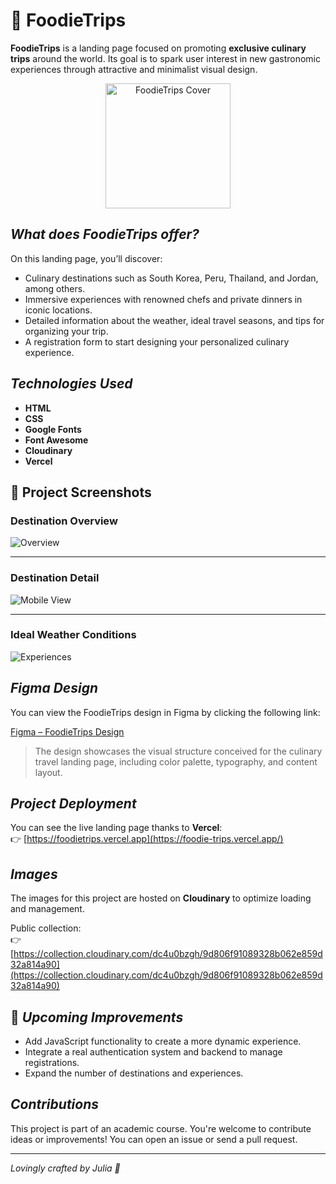 # 🍴 FoodieTrips

**FoodieTrips** is a landing page focused on promoting **exclusive culinary trips** around the world. Its goal is to spark user interest in new gastronomic experiences through attractive and minimalist visual design.

<div align="center">
  <img src="https://res.cloudinary.com/dc4u0bzgh/image/upload/v1747497137/letra-f_p7i8qb.png" alt="FoodieTrips Cover" width="200"/>
</div>

## *What does FoodieTrips offer?*

On this landing page, you’ll discover:

- Culinary destinations such as South Korea, Peru, Thailand, and Jordan, among others.
- Immersive experiences with renowned chefs and private dinners in iconic locations.
- Detailed information about the weather, ideal travel seasons, and tips for organizing your trip.
- A registration form to start designing your personalized culinary experience.

## *Technologies Used*

- **HTML**
- **CSS**
- **Google Fonts**
- **Font Awesome**
- **Cloudinary**
- **Vercel**

## 📸 Project Screenshots

### Destination Overview
![Overview](https://res.cloudinary.com/dc4u0bzgh/image/upload/v1747579776/1_mibp74.png)

---

### Destination Detail
![Mobile View](https://res.cloudinary.com/dc4u0bzgh/image/upload/v1747579776/2_fhmzkd.png)

---

### Ideal Weather Conditions
![Experiences](https://res.cloudinary.com/dc4u0bzgh/image/upload/v1747579777/3_qhv81n.png)

## *Figma Design*

You can view the FoodieTrips design in Figma by clicking the following link:

[Figma – FoodieTrips Design](https://www.figma.com/design/CtAkCVm4uud9jc3FYms0NV/FoodieTrips?node-id=0-1&t=oyFSGJjiBowESWWG-1)

> The design showcases the visual structure conceived for the culinary travel landing page, including color palette, typography, and content layout.

## *Project Deployment*

You can see the live landing page thanks to **Vercel**:  
👉 [https://foodietrips.vercel.app](https://foodie-trips.vercel.app/)

## *Images*

The images for this project are hosted on **Cloudinary** to optimize loading and management.

Public collection:  
👉 [https://collection.cloudinary.com/dc4u0bzgh/9d806f91089328b062e859d32a814a90](https://collection.cloudinary.com/dc4u0bzgh/9d806f91089328b062e859d32a814a90)

## 🚀 *Upcoming Improvements*

- Add JavaScript functionality to create a more dynamic experience.
- Integrate a real authentication system and backend to manage registrations.
- Expand the number of destinations and experiences.

## *Contributions*

This project is part of an academic course. You're welcome to contribute ideas or improvements! You can open an issue or send a pull request.

---

*Lovingly crafted by Julia 💞*


